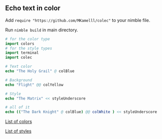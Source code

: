 ## Echo text in color

Add `require "https://github.com/MKamelll/colec"` to your nimble file.

Run `nimble build` in main directory.

```nim
# for the color type
import colors
# for the style types
import terminal
import colec

# Text color
echo "The Holy Grail" @ colBlue

# Background
echo "Flight" @@ colYellow

# Style
echo "The Matrix" << styleUnderscore

# all of it
echo (("The Dark Knight" @ colBlue) @@ colWhite ) << styleUnderscore
```

[List of colors](https://nim-lang.org/docs/colors.html#Color)

[List of styles](https://nim-lang.org/docs/terminal.html#Style)
